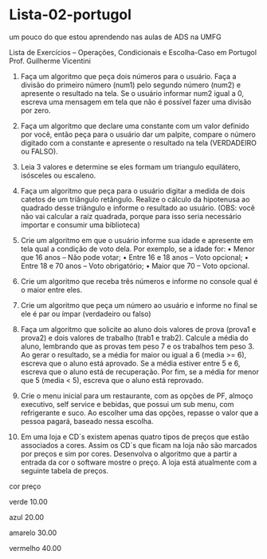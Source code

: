 # Lista-02-portugol
um pouco do que estou aprendendo nas aulas de ADS na UMFG

Lista de Exercícios – Operações, Condicionais e Escolha-Caso em
Portugol
Prof. Guilherme Vicentini
1. Faça um algoritmo que peça dois números para o usuário. Faça a divisão do primeiro número
(num1) pelo segundo número (num2) e apresente o resultado na tela. Se o usuário informar
num2 igual a 0, escreva uma mensagem em tela que não é possível fazer uma divisão por
zero.

2. Faça um algoritmo que declare uma constante com um valor definido por você, então peça
para o usuário dar um palpite, compare o número digitado com a constante e apresente o
resultado na tela (VERDADEIRO ou FALSO).

3. Leia 3 valores e determine se eles formam um triangulo equilátero, isósceles ou escaleno.

4. Faça um algoritmo que peça para o usuário digitar a medida de dois catetos de um triângulo
retângulo. Realize o cálculo da hipotenusa ao quadrado desse triângulo e informe o resultado
ao usuário. (OBS: você não vai calcular a raíz quadrada, porque para isso seria necessário
importar e consumir uma biblioteca)

5. Crie um algoritmo em que o usuário informe sua idade e apresente em tela qual a condição de
voto dela. Por exemplo, se a idade for:
• Menor que 16 anos – Não pode votar;
• Entre 16 e 18 anos – Voto opcional;
• Entre 18 e 70 anos – Voto obrigatório;
• Maior que 70 – Voto opcional.

6. Crie um algoritmo que receba três números e informe no console qual é o maior entre eles.

7. Crie um algoritmo que peça um número ao usuário e informe no final se ele é par ou ímpar
(verdadeiro ou falso)

8. Faça um algoritmo que solicite ao aluno dois valores de prova (prova1 e prova2) e dois valores
de trabalho (trab1 e trab2). Calcule a média do aluno, lembrando que as provas tem peso 7 e
os trabalhos tem peso 3. Ao gerar o resultado, se a média for maior ou igual a 6 (media >= 6),
escreva que o aluno está aprovado. Se a média estiver entre 5 e 6, escreva que o aluno está
de recuperação. Por fim, se a média for menor que 5 (media < 5), escreva que o aluno está
reprovado.

9. Crie o menu inicial para um restaurante, com as opções de PF, almoço executivo, self service
e bebidas, que possui um sub menu, com refrigerante e suco. Ao escolher uma das opções,
repasse o valor que a pessoa pagará, baseado nessa escolha.

10. Em uma loja e CD´s existem apenas quatro tipos de preços que estão associados a cores.
Assim os CD´s que ficam na loja não são marcados por preços e sim por cores. Desenvolva o
algoritmo que a partir a entrada da cor o software mostre o preço. A loja está atualmente com
a seguinte tabela de preços.

cor     preço

verde 10.00

azul 20.00

amarelo 30.00

vermelho 40.00
